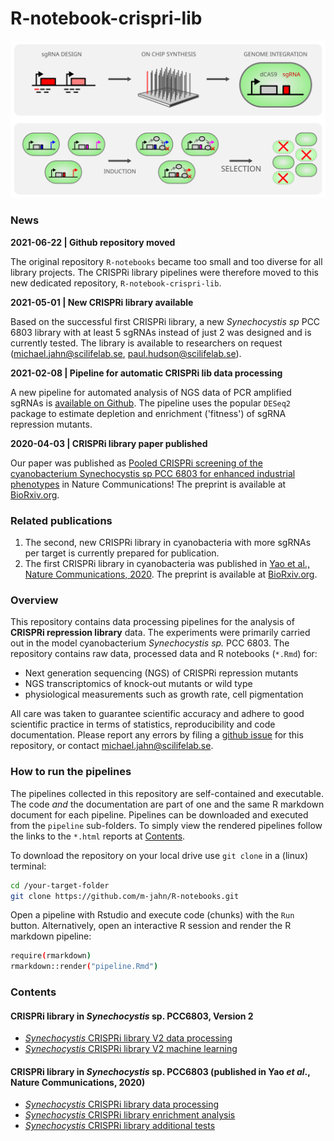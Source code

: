 # R-notebook-crispri-lib

<!-- header image -->
![Principle of a CRISPRi repression library](CRISPRi_lib_principle.svg)

### News

**2021-06-22 | Github repository moved**

The original repository `R-notebooks` became too small and too diverse for all library projects.
The CRISPRi library pipelines were therefore moved to this new dedicated repository, `R-notebook-crispri-lib`.

**2021-05-01 | New CRISPRi library available**

Based on the successful first CRISPRi library, a new *Synechocystis sp* PCC 6803 library with at least 5 sgRNAs instead of just 2 was designed and is currently tested. The library is available to researchers on request (michael.jahn@scilifelab.se, paul.hudson@scilifelab.se).

**2021-02-08 | Pipeline for automatic CRISPRi lib data processing**

A new pipeline for automated analysis of NGS data of PCR amplified sgRNAs is [available on Github](https://github.com/m-jahn/CRISPRi-lib-pipe). The pipeline uses the popular `DESeq2` package to estimate depletion and enrichment ('fitness') of sgRNA repression mutants.

**2020-04-03 | CRISPRi library paper published**

Our paper was published as [Pooled CRISPRi screening of the cyanobacterium Synechocystis sp PCC 6803 for enhanced industrial phenotypes](https://www.nature.com/articles/s41467-020-15491-7) in Nature Communications!
The preprint is available at [BioRxiv.org](https://www.biorxiv.org/content/10.1101/823534v2).

### Related publications

1. The second, new CRISPRi library in cyanobacteria with more sgRNAs per target is currently prepared for publication.
2. The first CRISPRi library in cyanobacteria was published in [Yao et al., Nature Communications, 2020](https://www.nature.com/articles/s41467-020-15491-7). 
The preprint is available at [BioRxiv.org](https://www.biorxiv.org/content/10.1101/823534v2).


### Overview

This repository contains data processing pipelines for the analysis of **CRISPRi repression library** data. The experiments were primarily carried out in the model cyanobacterium *Synechocystis sp.* PCC 6803. The repository contains raw data, processed data and R notebooks (`*.Rmd`) for:

- Next generation sequencing (NGS) of CRISPRi repression mutants
- NGS transcriptomics of knock-out mutants or wild type
- physiological measurements such as growth rate, cell pigmentation

All care was taken to guarantee scientific accuracy and adhere to good scientific practice in terms of statistics, reproducibility and code documentation. Please report any errors by filing a [github issue](https://github.com/m-jahn/R-notebook-crispri-lib/issues) for this repository, or contact michael.jahn@scilifelab.se.

### How to run the pipelines

The pipelines collected in this repository are self-contained and executable. The code _and_ the documentation are part of one and the same R markdown document for each pipeline. Pipelines can be downloaded and executed from the `pipeline` sub-folders. To simply view the rendered pipelines follow the links to the `*.html` reports at [Contents](#Contents).

To download the repository on your local drive use `git clone` in a (linux) terminal:

``` bash
cd /your-target-folder
git clone https://github.com/m-jahn/R-notebooks.git
```

Open a pipeline with Rstudio and execute code (chunks) with the `Run` button.
Alternatively, open an interactive R session and render the R markdown pipeline:

``` bash
require(rmarkdown)
rmarkdown::render("pipeline.Rmd")
```


### Contents

#### CRISPRi library in _Synechocystis_ sp. PCC6803, Version 2

- [_Synechocystis_ CRISPRi library V2 data processing](https://m-jahn.github.io/R-notebook-crispri-lib/CRISPRi_V2_data_processing.nb.html)
- [_Synechocystis_ CRISPRi library V2 machine learning](https://m-jahn.github.io/R-notebook-crispri-lib/CRISPRi_V2_machine_learning.nb.html)

#### CRISPRi library in _Synechocystis_ sp. PCC6803 (published in Yao *et al*., Nature Communications, 2020)

- [_Synechocystis_ CRISPRi library data processing](https://m-jahn.github.io/R-notebook-crispri-lib/CRISPRi_library_data_processing.nb.html)
- [_Synechocystis_ CRISPRi library enrichment analysis](https://m-jahn.github.io/R-notebook-crispri-lib/CRISPRi_library_enrichment_analysis.nb.html)
- [_Synechocystis_ CRISPRi library additional tests](https://m-jahn.github.io/R-notebook-crispri-lib/CRISPRi_library_additional_tests.nb.html)
